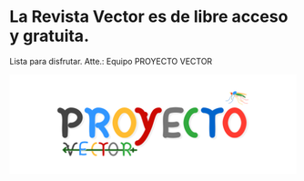 # La Revista Vector es de libre acceso y gratuita.

Lista para disfrutar. Atte.: Equipo PROYECTO VECTOR

![Thumbnail of minimal](thumbnail.png)
